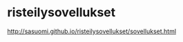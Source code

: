 risteilysovellukset
===================

http://sasuomi.github.io/risteilysovellukset/sovellukset.html
